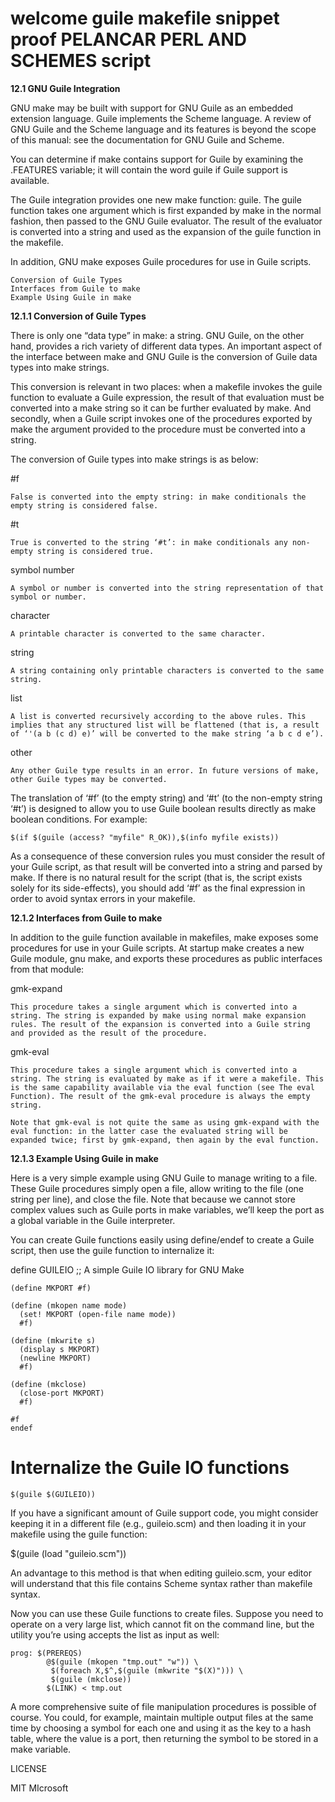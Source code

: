 # welcome guile makefile snippet proof PELANCAR PERL AND SCHEMES script 

**12.1 GNU Guile Integration**

GNU make may be built with support for GNU Guile as an embedded extension language. Guile implements the Scheme language. A review of GNU Guile and the Scheme language and its features is beyond the scope of this manual: see the documentation for GNU Guile and Scheme.

You can determine if make contains support for Guile by examining the .FEATURES variable; it will contain the word guile if Guile support is available.

The Guile integration provides one new make function: guile. The guile function takes one argument which is first expanded by make in the normal fashion, then passed to the GNU Guile evaluator. The result of the evaluator is converted into a string and used as the expansion of the guile function in the makefile.

In addition, GNU make exposes Guile procedures for use in Guile scripts.

    Conversion of Guile Types
    Interfaces from Guile to make
    Example Using Guile in make

**12.1.1 Conversion of Guile Types**

There is only one “data type” in make: a string. GNU Guile, on the other hand, provides a rich variety of different data types. An important aspect of the interface between make and GNU Guile is the conversion of Guile data types into make strings.

This conversion is relevant in two places: when a makefile invokes the guile function to evaluate a Guile expression, the result of that evaluation must be converted into a make string so it can be further evaluated by make. And secondly, when a Guile script invokes one of the procedures exported by make the argument provided to the procedure must be converted into a string.

The conversion of Guile types into make strings is as below:

#f

    False is converted into the empty string: in make conditionals the empty string is considered false.
#t

    True is converted to the string ‘#t’: in make conditionals any non-empty string is considered true.
symbol
number

    A symbol or number is converted into the string representation of that symbol or number.
character

    A printable character is converted to the same character.
string

    A string containing only printable characters is converted to the same string.
list

    A list is converted recursively according to the above rules. This implies that any structured list will be flattened (that is, a result of ‘'(a b (c d) e)’ will be converted to the make string ‘a b c d e’).
other

    Any other Guile type results in an error. In future versions of make, other Guile types may be converted.

The translation of ‘#f’ (to the empty string) and ‘#t’ (to the non-empty string ‘#t’) is designed to allow you to use Guile boolean results directly as make boolean conditions. For example:

```
$(if $(guile (access? "myfile" R_OK)),$(info myfile exists))
```

As a consequence of these conversion rules you must consider the result of your Guile script, as that result will be converted into a string and parsed by make. If there is no natural result for the script (that is, the script exists solely for its side-effects), you should add ‘#f’ as the final expression in order to avoid syntax errors in your makefile. 

**12.1.2 Interfaces from Guile to make**

In addition to the guile function available in makefiles, make exposes some procedures for use in your Guile scripts. At startup make creates a new Guile module, gnu make, and exports these procedures as public interfaces from that module:

gmk-expand

    This procedure takes a single argument which is converted into a string. The string is expanded by make using normal make expansion rules. The result of the expansion is converted into a Guile string and provided as the result of the procedure.
gmk-eval

    This procedure takes a single argument which is converted into a string. The string is evaluated by make as if it were a makefile. This is the same capability available via the eval function (see The eval Function). The result of the gmk-eval procedure is always the empty string.

    Note that gmk-eval is not quite the same as using gmk-expand with the eval function: in the latter case the evaluated string will be expanded twice; first by gmk-expand, then again by the eval function.

**12.1.3 Example Using Guile in make**

Here is a very simple example using GNU Guile to manage writing to a file. These Guile procedures simply open a file, allow writing to the file (one string per line), and close the file. Note that because we cannot store complex values such as Guile ports in make variables, we’ll keep the port as a global variable in the Guile interpreter.

You can create Guile functions easily using define/endef to create a Guile script, then use the guile function to internalize it:

define GUILEIO
;; A simple Guile IO library for GNU Make
```
(define MKPORT #f)

(define (mkopen name mode)
  (set! MKPORT (open-file name mode))
  #f)

(define (mkwrite s)
  (display s MKPORT)
  (newline MKPORT)
  #f)

(define (mkclose)
  (close-port MKPORT)
  #f)

#f
endef
```
# Internalize the Guile IO functions
``` 
$(guile $(GUILEIO))
```
If you have a significant amount of Guile support code, you might consider keeping it in a different file (e.g., guileio.scm) and then loading it in your makefile using the guile function:

$(guile (load "guileio.scm"))

An advantage to this method is that when editing guileio.scm, your editor will understand that this file contains Scheme syntax rather than makefile syntax.

Now you can use these Guile functions to create files. Suppose you need to operate on a very large list, which cannot fit on the command line, but the utility you’re using accepts the list as input as well:

```
prog: $(PREREQS)
        @$(guile (mkopen "tmp.out" "w")) \
         $(foreach X,$^,$(guile (mkwrite "$(X)"))) \
         $(guile (mkclose))
        $(LINK) < tmp.out
```
A more comprehensive suite of file manipulation procedures is possible of course. You could, for example, maintain multiple output files at the same time by choosing a symbol for each one and using it as the key to a hash table, where the value is a port, then returning the symbol to be stored in a make variable. 


LICENSE

MIT MIcrosoft

